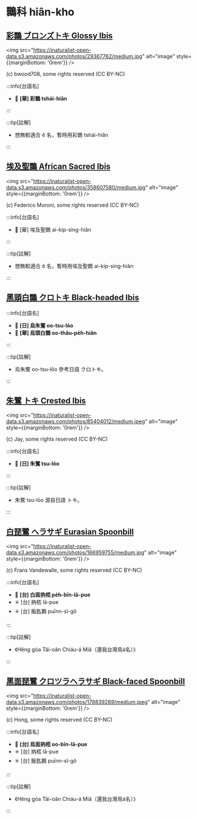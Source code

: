# 䴉科 hiân-kho

## [彩䴉 ブロンズトキ Glossy Ibis](https://ebird.org/species/gloibi)

<img src="https://inaturalist-open-data.s3.amazonaws.com/photos/29367762/medium.jpg" alt="image" style={{marginBottom: '0rem'}} />

<p className="image-caption">
(c) bwood708, some rights reserved (CC BY-NC)
</p>

:::info[台語名]

- 🎯 **[華] 彩䴉 tshái-hiân**

:::

:::tip[註解]

- 想無較適合 ê 名，暫時用彩䴉 tshái-hiân

:::

## [埃及聖䴉 African Sacred Ibis](https://ebird.org/species/sacibi2)

<img src="https://inaturalist-open-data.s3.amazonaws.com/photos/358607580/medium.jpg" alt="image" style={{marginBottom: '0rem'}} />

<p className="image-caption">
(c) Federico Moroni, some rights reserved (CC BY-NC)
</p>

:::info[台語名]

- 🎯 [華] 埃及聖䴉 ai-ki̍p-sìng-hiân

:::

:::tip[註解]

- 想無較適合 ê 名，暫時用埃及聖䴉 ai-ki̍p-sìng-hiân

:::

## [黑頭白䴉 クロトキ Black-headed Ibis](https://ebird.org/species/blhibi1)

:::info[台語名]

- 🎯 **[日] 烏朱鷺 oo-tsu-lōo**
- 🎯 **[華] 烏頭白䴉 oo-thâu-pe̍h-hiân**

:::

:::tip[註解]

- 烏朱鷺 oo-tsu-lōo 參考日語 クロトキ。

:::

## [朱鷺 トキ Crested Ibis](https://ebird.org/species/creibi1)

<img src="https://inaturalist-open-data.s3.amazonaws.com/photos/85404012/medium.jpeg" alt="image" style={{marginBottom: '0rem'}} />

<p className="image-caption">
(c) Jay, some rights reserved (CC BY-NC)
</p>

:::info[台語名]

- 🎯 **[日] 朱鷺 tsu-lōo**

:::

:::tip[註解]

- 朱鷺 tsu-lōo 源自日語 トキ。

:::

## [白琵鷺 ヘラサギ Eurasian Spoonbill](https://ebird.org/species/eurspo1)

<img src="https://inaturalist-open-data.s3.amazonaws.com/photos/166959755/medium.jpg" alt="image" style={{marginBottom: '0rem'}} />

<p className="image-caption">
(c) Frans Vandewalle, some rights reserved (CC BY-NC)
</p>

:::info[台語名]

- 🎯 **[台] 白面抐桮 pe̍h-bīn-lā-pue**
- ✳️ [台] 抐桮 lā-pue
- ✳️ [台] 飯匙鵝 puīnn-sî-gô

:::

:::tip[註解]

- 《Hêng góa Tâi-oân Chiáu-á Miâ（還我台灣鳥á名）》

:::

## [黑面琵鷺 クロツラヘラサギ Black-faced Spoonbill](https://ebird.org/species/blfspo1)

<img src="https://inaturalist-open-data.s3.amazonaws.com/photos/178839289/medium.jpeg" alt="image" style={{marginBottom: '0rem'}} />

<p className="image-caption">
(c) Hong, some rights reserved (CC BY-NC)
</p>

:::info[台語名]

- 🎯 **[台] 烏面抐桮 oo-bīn-lā-pue**
- ✳️ [台] 抐桮 lā-pue
- ✳️ [台] 飯匙鵝 puīnn-sî-gô

:::

:::tip[註解]

- 《Hêng góa Tâi-oân Chiáu-á Miâ（還我台灣鳥á名）》

:::
